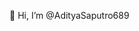 👋 Hi, I’m @AdityaSaputro689

<!---
AdityaSaputro689/AdityaSaputro689 is a ✨ special ✨ repository because its `README.md` (this file) appears on your GitHub profile.
You can click the Preview link to take a look at your changes.
--->
